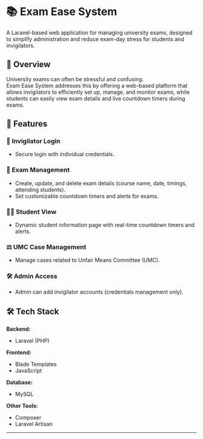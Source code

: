 # 📚 Exam Ease System

A Laravel-based web application for managing university exams, designed to simplify administration and reduce exam-day stress for students and invigilators.

## 📝 Overview
University exams can often be stressful and confusing.  
Exam Ease System addresses this by offering a web-based platform that allows invigilators to efficiently set up, manage, and monitor exams, while students can easily view exam details and live countdown timers during exams.

## 🎯 Features

### 🔐 Invigilator Login
- Secure login with individual credentials.

### 📅 Exam Management
- Create, update, and delete exam details (course name, date, timings, attending students).
- Set customizable countdown timers and alerts for exams.

### 👨‍🎓 Student View
- Dynamic student information page with real-time countdown timers and alerts.

### ⚖️ UMC Case Management
- Manage cases related to Unfair Means Committee (UMC).

### 🛠️ Admin Access
- Admin can add invigilator accounts (credentials management only).

## 🛠️ Tech Stack

**Backend:**
- Laravel (PHP)

**Frontend:**
- Blade Templates
- JavaScript

**Database:**
- MySQL

**Other Tools:**
- Composer
- Laravel Artisan

---
